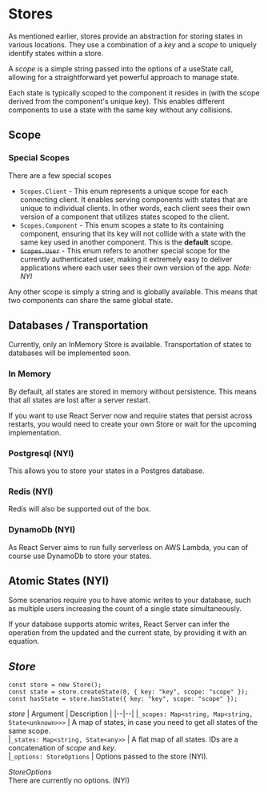# Stores

As mentioned earlier, stores provide an abstraction for storing states in various locations. They use a combination of a _key_ and a _scope_ to uniquely identify states within a store.

A _scope_ is a simple string passed into the options of a useState call, allowing for a straightforward yet powerful approach to manage state.

Each state is typically scoped to the component it resides in (with the scope derived from the component's unique key). This enables different components to use a state with the same key without any collisions.

## Scope

### Special Scopes

There are a few special scopes

- `Scopes.Client` - This enum represents a unique scope for each connecting client. It enables serving components with states that are unique to individual clients. In other words, each client sees their own version of a component that utilizes states scoped to the client.
- `Scopes.Component` - This enum scopes a state to its containing component, ensuring that its key will not collide with a state with the same key used in another component. This is the **default** scope.
- ~~`Scopes.User`~~ - This enum refers to another special scope for the currently authenticated user, making it extremely easy to deliver applications where each user sees their own version of the app. _Note: NYI_

Any other scope is simply a string and is globally available. This means that two components can share the same global state.

## Databases / Transportation

Currently, only an InMemory Store is available. Transportation of states to databases will be implemented soon.

### In Memory

By default, all states are stored in memory without persistence. This means that all states are lost after a server restart.

If you want to use React Server now and require states that persist across restarts, you would need to create your own Store or wait for the upcoming implementation.

### Postgresql (NYI)

This allows you to store your states in a Postgres database.

### Redis (NYI)

Redis will also be supported out of the box.

### DynamoDb (NYI)

As React Server aims to run fully serverless on AWS Lambda, you can of course use DynamoDb to store your states.

## Atomic States (NYI)

Some scenarios require you to have atomic writes to your database, such as multiple users increasing the count of a single state simultaneously.

If your database supports atomic writes, React Server can infer the operation from the updated and the current state, by providing it with an equation.

## _Store_

```tsx
const store = new Store();
const state = store.createState(0, { key: "key", scope: "scope" });
const hasState = store.hasState({ key: "key", scope: "scope" });
```

_store_
| Argument | Description |
|--|--|
|`_scopes: Map<string, Map<string, State<unknown>>>` | A map of states, in case you need to get all states of the same scope.  
|`_states: Map<string, State<any>>` | A flat map of all states. IDs are a concatenation of _scope_ and _key_.  
|`_options: StoreOptions` | Options passed to the store (NYI).

_StoreOptions_  
There are currently no options. (NYI)
